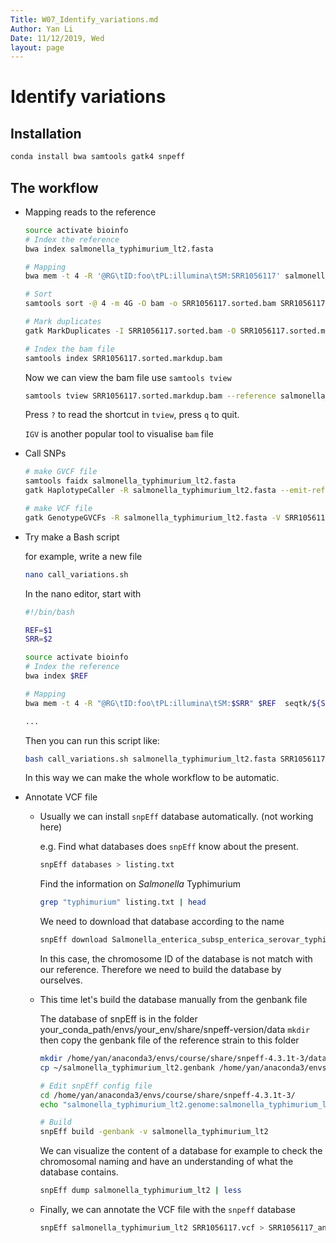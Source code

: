 ```yaml
---
Title: W07_Identify_variations.md
Author: Yan Li
Date: 11/12/2019, Wed
layout: page
---
```


# Identify variations

## Installation

```sh
conda install bwa samtools gatk4 snpeff
```

## The workflow

- Mapping reads to the reference

    ```sh
    source activate bioinfo
    # Index the reference
    bwa index salmonella_typhimurium_lt2.fasta

    # Mapping
    bwa mem -t 4 -R '@RG\tID:foo\tPL:illumina\tSM:SRR1056117' salmonella_typhimurium_lt2.fasta  seqtk/SRR10561173_1P_seqtk.fastq.gz seqtk/SRR10561173_2P_seqtk.fastq.gz | samtools view -Sb - > SRR1056117.bam

    # Sort
    samtools sort -@ 4 -m 4G -O bam -o SRR1056117.sorted.bam SRR1056117.bam

    # Mark duplicates
    gatk MarkDuplicates -I SRR1056117.sorted.bam -O SRR1056117.sorted.markdup.bam -M SRR1056117.sorted.markdup_metrics.txt

    # Index the bam file
    samtools index SRR1056117.sorted.markdup.bam
    ```

    Now we can view the bam file use `samtools tview`  

    ```sh
    samtools tview SRR1056117.sorted.markdup.bam --reference salmonella_typhimurium_lt2.fasta
    ```

    Press `?` to read the shortcut in `tview`, press `q` to quit.

    `IGV` is another popular tool to visualise `bam` file

- Call SNPs
  
    ```sh
    # make GVCF file
    samtools faidx salmonella_typhimurium_lt2.fasta
    gatk HaplotypeCaller -R salmonella_typhimurium_lt2.fasta --emit-ref-confidence GVCF -I SRR1056117.sorted.markdup.bam -O SRR1056117.g.vcf

    # make VCF file
    gatk GenotypeGVCFs -R salmonella_typhimurium_lt2.fasta -V SRR1056117.g.vcf -O SRR1056117.vcf
    ```

- Try make a Bash script

    for example, write a new file

    ```sh
    nano call_variations.sh
    ```

    In the nano editor, start with

    ```sh
    #!/bin/bash

    REF=$1
    SRR=$2

    source activate bioinfo
    # Index the reference
    bwa index $REF

    # Mapping
    bwa mem -t 4 -R "@RG\tID:foo\tPL:illumina\tSM:$SRR" $REF  seqtk/${SRR}_1P_seqtk.fastq.gz seqtk/${SRR}_2P_seqtk.fastq.gz | samtools view -Sb - > ${SRR}.bam
    
    ... 
    ```

    Then you can run this script like:

    ```sh
    bash call_variations.sh salmonella_typhimurium_lt2.fasta SRR1056117
    ```

    In this way we can make the whole workflow to be automatic.

- Annotate VCF file

    - Usually we can install `snpEff` database automatically. (not working here)
    
        e.g. Find what databases does `snpEff` know about the present.

        ```sh
        snpEff databases > listing.txt
        ```

        Find the information on *Salmonella* Typhimurium

        ```sh
        grep "typhimurium" listing.txt | head
        ```

        We need to download that database according to the name

        ```sh
        snpEff download Salmonella_enterica_subsp_enterica_serovar_typhimurium
        ```

        In this case, the chromosome ID of the database is not match with our reference. Therefore we need to build the database by ourselves.

    - This time let's build the database manually from the genbank file

        The database of snpEff is in the folder your_conda_path/envs/your_env/share/snpeff-version/data
        `mkdir` then copy the genbank file of the reference strain to this folder
        
        ```sh
        mkdir /home/yan/anaconda3/envs/course/share/snpeff-4.3.1t-3/data/salmonella_typhimurium_lt2/
        cp ~/salmonella_typhimurium_lt2.genbank /home/yan/anaconda3/envs/course/share/snpeff-4.3.1t-3/data/salmonella_typhimurium_lt2/genes.gbk

        # Edit snpEff config file
        cd /home/yan/anaconda3/envs/course/share/snpeff-4.3.1t-3/
        echo "salmonella_typhimurium_lt2.genome:salmonella_typhimurium_lt2" >> snpEff.config

        # Build
        snpEff build -genbank -v salmonella_typhimurium_lt2
        ```

        We can visualize the content of a database for example to check the chromosomal naming and have an understanding of what the database contains.

        ```sh
        snpEff dump salmonella_typhimurium_lt2 | less
        ```

    - Finally, we can annotate the VCF file with the `snpeff` database

        ```sh
        snpEff salmonella_typhimurium_lt2 SRR1056117.vcf > SRR1056117_annotated.vcf
        ```